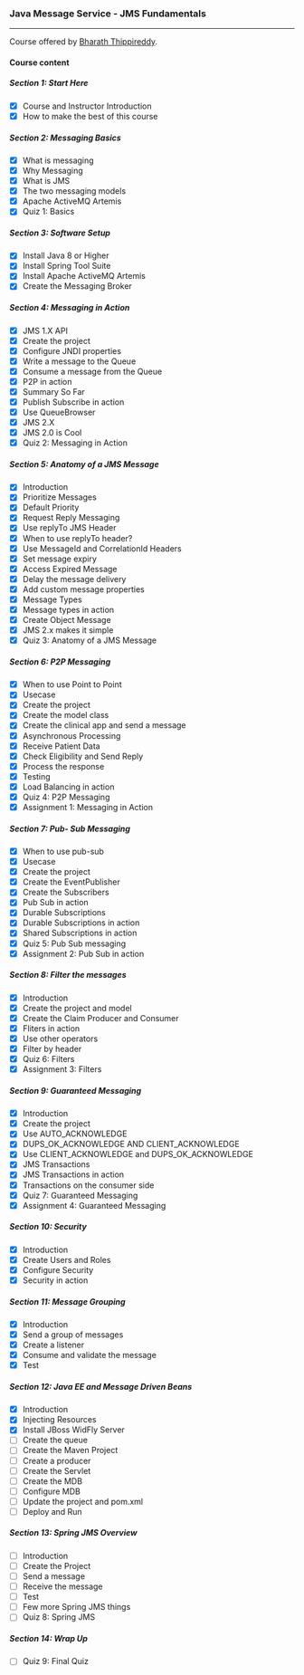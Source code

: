 ### Java Message Service - JMS Fundamentals

------

Course offered by [Bharath Thippireddy](http://www.bharaththippireddy.com/).

#### Course content

##### Section 1: Start Here

- [x] Course and Instructor Introduction 
- [x] How to make the best of this course

##### Section 2: Messaging Basics

- [x] What is messaging
- [x] Why Messaging
- [x] What is JMS
- [x] The two messaging models
- [x] Apache ActiveMQ Artemis
- [x] Quiz 1: Basics

##### Section 3: Software Setup

- [x] Install Java 8 or Higher
- [x] Install Spring Tool Suite
- [x] Install Apache ActiveMQ Artemis
- [x] Create the Messaging Broker

##### Section 4: Messaging in Action

- [x] JMS 1.X API
- [x] Create the project
- [x] Configure JNDI properties
- [x] Write a message to the Queue
- [x] Consume a message from the Queue
- [x] P2P in action
- [x] Summary So Far
- [x] Publish Subscribe in action
- [x] Use QueueBrowser
- [x] JMS 2.X
- [x] JMS 2.0 is Cool
- [x] Quiz 2: Messaging in Action

##### Section 5: Anatomy of a JMS Message

- [x] Introduction
- [x] Prioritize Messages
- [x] Default Priority
- [x] Request Reply Messaging
- [x] Use replyTo JMS Header
- [x] When to use replyTo header?
- [x] Use MessageId and CorrelationId Headers
- [x] Set message expiry
- [x] Access Expired Message
- [x] Delay the message delivery
- [x] Add custom message properties
- [x] Message Types
- [x] Message types in action
- [x] Create Object Message
- [x] JMS 2.x makes it simple
- [x] Quiz 3: Anatomy of a JMS Message

##### Section 6: P2P Messaging

- [x] When to use Point to Point
- [x] Usecase
- [x] Create the project
- [x] Create the model class
- [x] Create the clinical app and send a message
- [x] Asynchronous Processing
- [x] Receive Patient Data
- [x] Check Eligibility and Send Reply
- [x] Process the response
- [x] Testing
- [x] Load Balancing in action
- [x] Quiz 4: P2P Messaging
- [x] Assignment 1: Messaging in Action

##### Section 7: Pub- Sub Messaging

- [x] When to use pub-sub
- [x] Usecase
- [x] Create the project
- [x] Create the EventPublisher
- [x] Create the Subscribers
- [x] Pub Sub in action
- [x] Durable Subscriptions
- [x] Durable Subscriptions in action
- [x] Shared Subscriptions in action
- [x] Quiz 5: Pub Sub messaging
- [x] Assignment 2: Pub Sub in action

##### Section 8: Filter the messages

- [x] Introduction
- [x] Create the project and model
- [x] Create the Claim Producer and Consumer
- [x] Fliters in action
- [x] Use other operators
- [x] Filter by header
- [x] Quiz 6: Filters
- [x] Assignment 3: Filters

##### Section 9: Guaranteed Messaging

- [x] Introduction
- [x] Create the project
- [x] Use AUTO_ACKNOWLEDGE
- [x] DUPS_OK_ACKNOWLEDGE AND CLIENT_ACKNOWLEDGE
- [x] Use CLIENT_ACKNOWLEDGE and DUPS_OK_ACKNOWLEDGE
- [x] JMS Transactions
- [x] JMS Transactions in action
- [x] Transactions on the consumer side
- [x] Quiz 7: Guaranteed Messaging
- [x] Assignment 4: Guaranteed Messaging

##### Section 10: Security

- [x] Introduction
- [x] Create Users and Roles
- [x] Configure Security
- [x] Security in action

##### Section 11: Message Grouping

- [x] Introduction
- [x] Send a group of messages
- [x] Create a listener
- [x] Consume and validate the message
- [x] Test

##### Section 12: Java EE and Message Driven Beans

- [x] Introduction
- [x] Injecting Resources
- [x] Install JBoss WidFly Server
- [ ] Create the queue
- [ ] Create the Maven Project
- [ ] Create a producer
- [ ] Create the Servlet
- [ ] Create the MDB
- [ ] Configure MDB
- [ ] Update the project and pom.xml
- [ ] Deploy and Run

##### Section 13: Spring JMS Overview

- [ ] Introduction
- [ ] Create the Project
- [ ] Send a message
- [ ] Receive the message
- [ ] Test
- [ ] Few more Spring JMS things
- [ ] Quiz 8: Spring JMS

##### Section 14: Wrap Up

- [ ] Quiz 9: Final Quiz